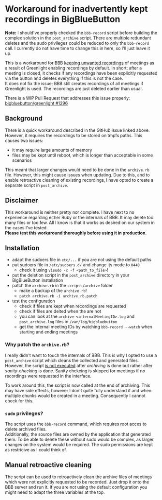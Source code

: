 # Workaround for inadvertently kept recordings in BigBlueButton

**Note:** I should've properly checked the `bbb-record` script before building the complex solution in the `post_archive` script.
There are multiple redundant deletes and the sudo privileges could be reduced to only the `bbb-record` call.
I currently do not have time to change this in here, so I'll just leave it up.

This is a workaround for BBB [keeping unwanted recordings](https://github.com/bigbluebutton/bigbluebutton/issues/9202) of meetings as a result of Greenlight enabling recordings by default.
In short: after a meeting is closed, it checks if any recordings have been explicitly requested via the button and deletes everything if this is not the case.  
It does not fix the issue; BBB still creates recordings of all meetings if Greenlight is used.
The recordings are just deleted earlier than usual.

There is a WIP Pull Request that addresses this issue properly: [bigbluebutton/greenlight #1296](https://github.com/bigbluebutton/greenlight/pull/1296)

## Background

There is a quick workaround described in the GitHub issue linked above.
However, it requires the recordings to be stored on tmpfs paths.
This causes two issues:
- it may require large amounts of memory
- files may be kept until reboot, which is longer than acceptable in some scenarios

This meant that larger changes would need to be done in the `archive.rb` file.
However, this might cause issues when updating.
Due to this, and to enable retroactive cleaning of existing recordings, I have opted to create a separate script in `post_archive`.

## Disclaimer

This workaround is neither pretty nor complete.
I have next to no experience regarding either Ruby or the internals of BBB.
It may delete too many files or too few.
All I know is that it works as desired on our system in the cases I've tested.  
**Please test this workaround thoroughly before using it in production.**

## Installation

- adapt the sudoers file in `etc/...` if you are not using the default paths
- put sudoers file in `/etc/sudoers.d/` and change its mode to `0440`
    - check it using `visudo -c -f <path_to_file>`!
- put the deletion script in the `post_archive` directory in your BigBlueButton installation
- patch the `archive.rb` in the `scripts/archive` folder
    - make a backup of the `archive.rb`!
    - `patch archive.rb -i archive.rb.patch`
- test the configuration
    - check if files are kept when recordings are requested
    - check if files are delted when the are not
    - you can look at the `archive-<internalMeetingID>.log` and `post_archive.log` files in `/var/log/bigbluebutton`
    - get the internal meeting IDs by watching `bbb-record --watch` when starting and ending meetings

### Why patch the `archive.rb`?

I really didn't want to touch the internals of BBB.
This is why I opted to use a `post_archive` script which cleans the collected and generated files.
However, the script [is not executed](https://github.com/bigbluebutton/bigbluebutton/issues/9342) after _archiving_ is done but rather after _sanity-checking_ is done.
Sanity chekcing is skipped for meetings if no recordings were requested in the interface.

To work around this, the script is now called at the end of archiving.
This may have side effects, however I don't quite fully understand if and when multiple chunks would be created in a meeting.
Consequently I cannot check for this.

### `sudo` privileges?

The script uses the `bbb-record` command, which requires root acces to delete archived files.  
Additionally, the source files are owned by the application that generated them.
To be able to delete these without sudo would be complex, as larger changes on the system would be required.
The sudo permissions are kept as restricive as I could think of.

## Manual retroactive cleaning

The script can be used to retroactively clean the archive files of meetings which were not explicitly requested to be recorded.
Just drop it onto the BBB server and run it.
If you are not using the default configuration you might need to adapt the three variables at the top.

